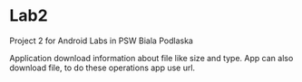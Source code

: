 # Lab2
Project 2 for Android Labs in PSW Biala Podlaska

Application download information about file like size and type. App can also download file, to do these operations app use url.


